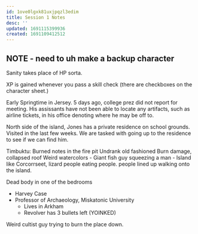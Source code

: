 ```yaml
---
id: 1ove0lgxk81uxjpqzl3edim
title: Session 1 Notes
desc: ''
updated: 1691115399936
created: 1691109412512
---
```


## NOTE - need to uh make a backup character

Sanity takes place of HP sorta.

XP is gained whenever you pass a skill check (there are checkboxes on the character sheet.)

Early Springtime in Jersey. 5 days ago, college prez did not report for meeting. His assissants have not been able to locate any artifacts, such as airline tickets, in his office denoting where he may be off to.

North side of the island, Jones has a private residence on school grounds. Visited in the last few weeks. We are tasked with going up to the residence to see if we can find him.

Timbuktu:
  Burned notes in the fire pit
  Undrank old fashioned
  Burn damage, collapsed roof
  Weird watercolors
    - Giant fish guy squeezing a man
    - Island like Corcorrseet, lizard people eating people. people lined up walking onto the island.

Dead body in one of the bedrooms

- Harvey Case
- Professor of Archaeology, Miskatonic University
  - Lives in Arkham
  - Revolver has 3 bullets left (YOINKED)

Weird cultist guy trying to burn the place down.
> 
